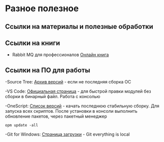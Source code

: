 # Разное полезное
## Ссылки на материалы и полезные обработки



## Ссылки на книги
- Rabbit MQ для профессионалов
[Онлайн книга](http://support.mdl.ru/RabbitMQInDepth/content/index.html)

## Ссылки на ПО для работы
-Source Tree:
[Архив версий](https://www.sourcetreeapp.com/download-archives) - если не последняя сборка ОС

-VS Code:
[Официальная страница](https://code.visualstudio.com/) - для быстрой правки модулей без сборки в бинарный файл. Работа с консолью


-OneScript:
[Список версий](http://oscript.io/downloads) - качать последнюю стабильную сборку. Для запуска всех скриптов.
После установки в консоли выполнить обновление пакетов, через пакетный менеджер
```
opm update -all
```
-Git for Windows:
[Страница загрузки](https://git-scm.com/download/win) - Git everything is local
